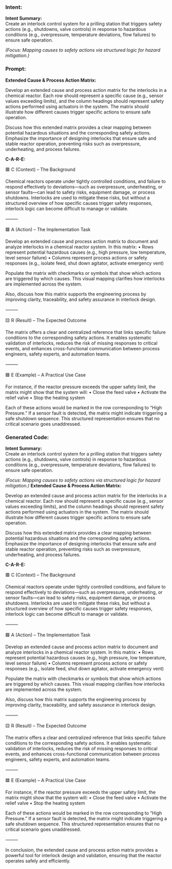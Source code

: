 ### Intent:
**Intent Summary:**  
Create an interlock control system for a prilling station that triggers safety actions (e.g., shutdowns, valve controls) in response to hazardous conditions (e.g., overpressure, temperature deviations, flow failures) to ensure safe operation.  

*(Focus: Mapping causes to safety actions via structured logic for hazard mitigation.)*

### Prompt:
**Extended Cause & Process Action Matrix:**

Develop an extended cause and process action matrix for the interlocks in a chemical reactor. Each row should represent a specific cause (e.g., sensor values exceeding limits), and the column headings should represent safety actions performed using actuators in the system. The matrix should illustrate how different causes trigger specific actions to ensure safe operation.

Discuss how this extended matrix provides a clear mapping between potential hazardous situations and the corresponding safety actions. Emphasize the importance of designing interlocks that ensure safe and stable reactor operation, preventing risks such as overpressure, underheating, and process failures.

**C-A-R-E:**

🟥 C (Context) – The Background

Chemical reactors operate under tightly controlled conditions, and failure to respond effectively to deviations—such as overpressure, underheating, or sensor faults—can lead to safety risks, equipment damage, or process shutdowns. Interlocks are used to mitigate these risks, but without a structured overview of how specific causes trigger safety responses, interlock logic can become difficult to manage or validate.

⸻

🟩 A (Action) – The Implementation Task

Develop an extended cause and process action matrix to document and analyze interlocks in a chemical reactor system. In this matrix:
	•	Rows represent potential hazardous causes (e.g., high pressure, low temperature, level sensor failure)
	•	Columns represent process actions or safety responses (e.g., isolate feed, shut down agitator, activate emergency vent)

Populate the matrix with checkmarks or symbols that show which actions are triggered by which causes. This visual mapping clarifies how interlocks are implemented across the system.

Also, discuss how this matrix supports the engineering process by improving clarity, traceability, and safety assurance in interlock design.

⸻

🟨 R (Result) – The Expected Outcome

The matrix offers a clear and centralized reference that links specific failure conditions to the corresponding safety actions. It enables systematic validation of interlocks, reduces the risk of missing responses to critical events, and enhances cross-functional communication between process engineers, safety experts, and automation teams.

⸻

🟦 E (Example) – A Practical Use Case

For instance, if the reactor pressure exceeds the upper safety limit, the matrix might show that the system will:
	•	Close the feed valve
	•	Activate the relief valve
	•	Stop the heating system

Each of these actions would be marked in the row corresponding to “High Pressure.” If a sensor fault is detected, the matrix might indicate triggering a safe shutdown sequence. This structured representation ensures that no critical scenario goes unaddressed.

### Generated Code:
**Intent Summary:**  
Create an interlock control system for a prilling station that triggers safety actions (e.g., shutdowns, valve controls) in response to hazardous conditions (e.g., overpressure, temperature deviations, flow failures) to ensure safe operation.  

*(Focus: Mapping causes to safety actions via structured logic for hazard mitigation.)*
**Extended Cause & Process Action Matrix:**

Develop an extended cause and process action matrix for the interlocks in a chemical reactor. Each row should represent a specific cause (e.g., sensor values exceeding limits), and the column headings should represent safety actions performed using actuators in the system. The matrix should illustrate how different causes trigger specific actions to ensure safe operation.

Discuss how this extended matrix provides a clear mapping between potential hazardous situations and the corresponding safety actions. Emphasize the importance of designing interlocks that ensure safe and stable reactor operation, preventing risks such as overpressure, underheating, and process failures.

**C-A-R-E:**

🟥 C (Context) – The Background

Chemical reactors operate under tightly controlled conditions, and failure to respond effectively to deviations—such as overpressure, underheating, or sensor faults—can lead to safety risks, equipment damage, or process shutdowns. Interlocks are used to mitigate these risks, but without a structured overview of how specific causes trigger safety responses, interlock logic can become difficult to manage or validate.

⸻

🟩 A (Action) – The Implementation Task

Develop an extended cause and process action matrix to document and analyze interlocks in a chemical reactor system. In this matrix:
	•	Rows represent potential hazardous causes (e.g., high pressure, low temperature, level sensor failure)
	•	Columns represent process actions or safety responses (e.g., isolate feed, shut down agitator, activate emergency vent)

Populate the matrix with checkmarks or symbols that show which actions are triggered by which causes. This visual mapping clarifies how interlocks are implemented across the system.

Also, discuss how this matrix supports the engineering process by improving clarity, traceability, and safety assurance in interlock design.

⸻

🟨 R (Result) – The Expected Outcome

The matrix offers a clear and centralized reference that links specific failure conditions to the corresponding safety actions. It enables systematic validation of interlocks, reduces the risk of missing responses to critical events, and enhances cross-functional communication between process engineers, safety experts, and automation teams.

⸻

🟦 E (Example) – A Practical Use Case

For instance, if the reactor pressure exceeds the upper safety limit, the matrix might show that the system will:
	•	Close the feed valve
	•	Activate the relief valve
	•	Stop the heating system

Each of these actions would be marked in the row corresponding to “High Pressure.” If a sensor fault is detected, the matrix might indicate triggering a safe shutdown sequence. This structured representation ensures that no critical scenario goes unaddressed.

⸻

In conclusion, the extended cause and process action matrix provides a powerful tool for interlock design and validation, ensuring that the reactor operates safely and efficiently.

